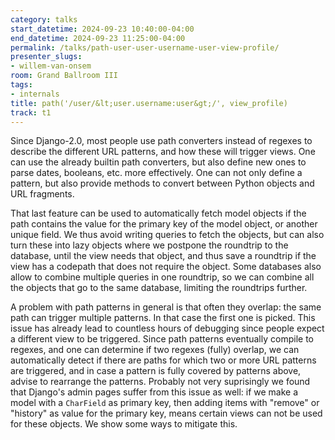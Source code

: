 ```yaml
---
category: talks
start_datetime: 2024-09-23 10:40:00-04:00
end_datetime: 2024-09-23 11:25:00-04:00
permalink: /talks/path-user-user-username-user-view-profile/
presenter_slugs:
- willem-van-onsem
room: Grand Ballroom III
tags:
- internals
title: path('/user/&lt;user.username:user&gt;/', view_profile)
track: t1
---
```


Since Django-2.0, most people use path converters instead of regexes to describe the different URL patterns, and how these will trigger views. One can use the already builtin path converters, but also define new ones to parse dates, booleans, etc. more effectively. One can not only define a pattern, but also provide methods to convert between Python objects and URL fragments.

That last feature can be used to automatically fetch model objects if the path contains the value for the primary key of the model object, or another unique field. We thus avoid writing queries to fetch the objects, but can also turn these into lazy objects where we postpone the roundtrip to the database, until the view needs that object, and thus save a roundtrip if the view has a codepath that does not require the object. Some databases also allow to combine multiple queries in one roundtrip, so we can combine all the objects that go to the same database, limiting the roundtrips further.

A problem with path patterns in general is that often they overlap: the same path can trigger multiple patterns. In that case the first one is picked. This issue has already lead to countless hours of debugging since people expect a different view to be triggered. Since path patterns eventually compile to regexes, and one can determine if two regexes (fully) overlap, we can automatically detect if there are paths for which two or more URL patterns are triggered, and in case a pattern is fully covered by patterns above, advise to rearrange the patterns. Probably not very suprisingly we found that Django's admin pages suffer from this issue as well: if we make a model with a `CharField` as primary key, then adding items with "remove" or "history" as value for the primary key, means certain views can not be used for these objects. We show some ways to mitigate this.
